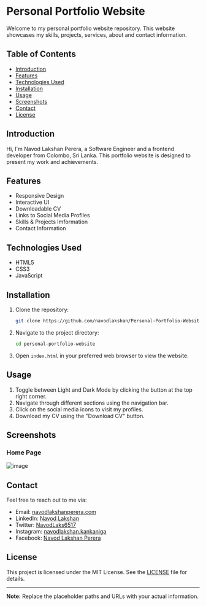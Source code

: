 # Personal Portfolio Website

Welcome to my personal portfolio website repository. This website showcases my skills, projects, services, about and contact information.

## Table of Contents

- [Introduction](#introduction)
- [Features](#features)
- [Technologies Used](#technologies-used)
- [Installation](#installation)
- [Usage](#usage)
- [Screenshots](#screenshots)
- [Contact](#contact)
- [License](#license)

## Introduction

Hi, I'm Navod Lakshan Perera, a Software Engineer and a frontend developer from Colombo, Sri Lanka. This portfolio website is designed to present my work and achievements.

## Features

- Responsive Design
- Interactive UI
- Downloadable CV
- Links to Social Media Profiles
- Skills & Projects Imformation
- Contact Information

## Technologies Used

- HTML5
- CSS3
- JavaScript

## Installation

1. Clone the repository:
    ```sh
    git clone https://github.com/navodlakshan/Personal-Portfolio-Website.git
    ```
2. Navigate to the project directory:
    ```sh
    cd personal-portfolio-website
    ```
3. Open `index.html` in your preferred web browser to view the website.

## Usage

1. Toggle between Light and Dark Mode by clicking the button at the top right corner.
2. Navigate through different sections using the navigation bar.
3. Click on the social media icons to visit my profiles.
4. Download my CV using the "Download CV" button.

## Screenshots

### Home Page
![image](https://github.com/user-attachments/assets/7b5e70e1-e76c-46c2-859e-ee788dfc04bf)


## Contact

Feel free to reach out to me via:

- Email: [navodlakshanperera.com](mailto:navodlakshanperera.com)
- LinkedIn: [Navod Lakshan](https://www.linkedin.com/in/navod-lakshan-9949b1248/)
- Twitter: [NavodLaks6517](https://twitter.com/NavodLaks6517)
- Instagram: [navodlakshan.kankaniga](https://www.instagram.com/navod.lakshan_/)
- Facebook: [Navod Lakshan Perera](https://www.facebook.com/navodlakshan.kankaniga)

## License

This project is licensed under the MIT License. See the [LICENSE](LICENSE) file for details.

---

**Note:** Replace the placeholder paths and URLs with your actual information.

